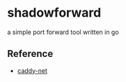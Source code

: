 # shadowforward

a simple port forward tool written in go

## Reference

- [caddy-net](https://github.com/pieterlouw/caddy-net)
